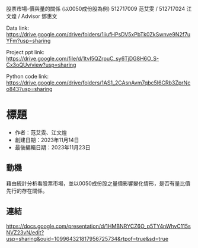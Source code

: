 股票市場-價與量的關係 (以0050成份股為例)
512717009 范艾雯 / 512717024 江文煌 / Advisor 鄧惠文

Data link: https://drive.google.com/drive/folders/1iiufHPsDV5xPbTk0ZkSwnve9N2f7uYFm?usp=sharing

Project ppt link: https://drive.google.com/file/d/1tvI5QZrpuC_sy6TjDG8H6O_S-Cx3oQUv/view?usp=sharing

Python code link: https://drive.google.com/drive/folders/1AS1_2CAsnAvm7qbc5I6CRb3ZprNco843?usp=sharing


# 標題
- 作者：范艾雯、江文煌
- 創建日期：2023年11月14日
- 最後編輯日期：2023年11月23日

## 動機
藉由統計分析看股票市場，並以0050成份股之量價影響變化情形，是否有量比價先行的存在關係。

## 連結
https://docs.google.com/presentation/d/1HMBNRYCZ6O_p5TY4nWhvC115sNVZ23vN/edit?usp=sharing&ouid=109964321817956725734&rtpof=true&sd=true
